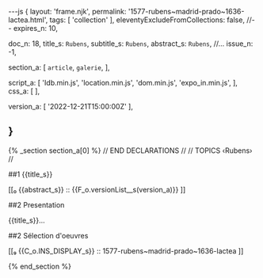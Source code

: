 ---js
{
  layout:    'frame.njk',
  permalink: '1577-rubens~madrid-prado~1636-lactea.html',
  tags:      [ 'collection' ],
  eleventyExcludeFromCollections: false,
  //-- expires_n: 10,

  doc_n:      18,
  title_s:    `Rubens`,
  subtitle_s: `Rubens`,
  abstract_s: `Rubens`,
  //... issue_n: -1,

  section_a:
  [
    `article`,
    `galerie`,
  ],

  script_a:
  [
    'Idb.min.js',
    'location.min.js',
    'dom.min.js',
    'expo_in.min.js',
  ],
  css_a:
  [
  ],

  version_a:
  [
    '2022-12-21T15:00:00Z'
  ],

}
---
{% _section section_a[0] %}
// END DECLARATIONS //
//  TOPICS
‹Rubens›
//

##1 {{title_s}}

[[₀  {{abstract_s}}  ::
     {{F_o.versionList__s(version_a)}}  ]]

##2  Presentation

{{title_s}}...

##2  Sélection d'oeuvres

[[₉  {{C_o.INS_DISPLAY_s}} ::
     1577-rubens~madrid-prado~1636-lactea ]]

{% end_section %}
